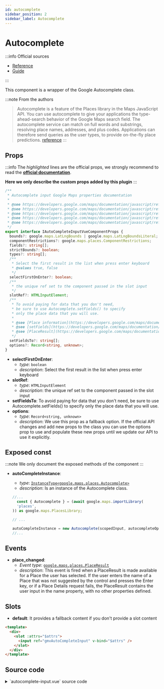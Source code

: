 ```yaml
---
id: autocomplete
sidebar_position: 2
sidebar_label: Autocomplete
---
```


# Autocomplete

:::info Official sources

- [Reference](https://developers.google.com/maps/documentation/javascript/reference/places-widget#Autocomplete)
- [Guide](https://developers.google.com/maps/documentation/javascript/place-autocomplete)

:::

This component is a wrapper of the Google Autocomplete class.

:::note From the authors
> Autocomplete is a feature of the Places library in the Maps JavaScript API. You can use autocomplete to give your applications the type-ahead-search behavior of the Google Maps search field. The autocomplete service can match on full words and substrings, resolving place names, addresses, and plus codes. Applications can therefore send queries as the user types, to provide on-the-fly place predictions. [reference](https://developers.google.com/maps/documentation/javascript/place-autocomplete#introduction)
:::

## Props

:::info
The _highlighted_ lines are the official props, we strongly recommend to read the [**official documentation**](https://developers.google.com/maps/documentation/javascript/reference/places-widget#AutocompleteOptions).

**Here we only describe the custom props added by this plugin**
:::

```ts title="Autocomplete props interface" showLineNumbers {11-15}
/**
 * Autocomplete input Google Maps properties documentation
 *
 * @see https://developers.google.com/maps/documentation/javascript/reference/places-widget#AutocompleteOptions.bounds
 * @see https://developers.google.com/maps/documentation/javascript/reference/places-widget#AutocompleteOptions.componentRestrictions
 * @see https://developers.google.com/maps/documentation/javascript/reference/places-widget#AutocompleteOptions.fields
 * @see https://developers.google.com/maps/documentation/javascript/reference/places-widget#AutocompleteOptions.strictBounds
 * @see https://developers.google.com/maps/documentation/javascript/reference/places-widget#AutocompleteOptions.types
 */
export interface IAutoCompleteInputVueComponentProps {
  bounds?: google.maps.LatLngBounds | google.maps.LatLngBoundsLiteral;
  componentRestrictions?: google.maps.places.ComponentRestrictions;
  fields?: string[];
  strictBounds?: boolean;
  types?: string[];
  /**
   * Select the first result in the list when press enter keyboard
   * @values true, false
   */
  selectFirstOnEnter?: boolean;
  /**
   * the unique ref set to the component passed in the slot input
   */
  slotRef?: HTMLInputElement;
  /**
   * To avoid paying for data that you don't need,
   * be sure to use Autocomplete.setFields() to specify
   * only the place data that you will use.
   *
   * @see [Place information](https://developers.google.com/maps/documentation/javascript/places-autocomplete#get-place-information)
   * @see [setFields](https://developers.google.com/maps/documentation/javascript/reference/places-widget#Autocomplete.setFields)
   * @see [PlaceResult](https://developers.google.com/maps/documentation/javascript/reference/places-service#PlaceResult)
   */
  setFieldsTo?: string[];
  options?: Record<string, unknown>;
}
```

- **selectFirstOnEnter**:
  - _type_: `boolean`
  - _description_: Select the first result in the list when press enter keyboard
- **slotRef**:
  - _type_: `HTMLInputElement`
  - _description_: the unique ref set to the component passed in the slot input
- **setFieldsTo**: To avoid paying for data that you don't need, be sure to use Autocomplete.setFields() to specify only the place data that you will use.
- **options**:
  - _type_: `Record<string, unknown>`
  - _description_: We use this prop as a fallback option. If the official API changes and add new props to the class you can use the options prop to use and populate these new props until we update our API to use it explicitly.

## Exposed const

:::note
We only document the exposed methods of the component
:::

- **autoCompleteInstance**:
  - _type_: [`InstanceType<google.maps.places.Autocomplete>`](https://developers.google.com/maps/documentation/javascript/reference/places-widget#Autocomplete)
  - _description_: Is an instance of the Autocomplete class.

  ```ts showLineNumbers {8}
  //...
    const { Autocomplete } = (await google.maps.importLibrary(
    'places',
  )) as google.maps.PlacesLibrary;

  // ...

  autoCompleteInstance = new Autocomplete(scopedInput, autocompleteOptions);
  //...
  ```

## Events

- **place_changed**:
  - _Event type_: [`google.maps.places.PlaceResult`](https://developers.google.com/maps/documentation/javascript/reference/places-service#PlaceResult)
  - _description_: This event is fired when a PlaceResult is made available for a Place the user has selected.
If the user enters the name of a Place that was not suggested by the control and presses the Enter key, or if a Place Details request fails, the PlaceResult contains the user input in the name property, with no other properties defined.

## Slots

- **default**: It provides a fallback content if you don't provide a slot content

```html showLineNumbers {3-5}
<template>
  <div>
    <slot :attrs="$attrs">
      <input ref="gmvAutoCompleteInput" v-bind="$attrs" />
    </slot>
  </div>
</template>
```

## Source code

<details>
  <summary>`autocomplete-input.vue` source code</summary>

```html showLineNumbers
<template>
  <div>
    <!--
				@slot Used to set your custom component for the input, eg: v-text-field.<br>
        It has two binding properties:<br>
        - `attrs`, it's type is `object`, it's all attributes passed to the component ([vm.$attrs](https://vuejs.org/v2/api/?#vm-attrs))<br>
        - `listeners`, it's type is `object`, it's all events passed to the component ([vm.$listeners](https://vuejs.org/v2/api/?#vm-listeners))
			-->
    <slot :attrs="$attrs">
      <input ref="gmvAutoCompleteInput" v-bind="$attrs" />
    </slot>
  </div>
</template>

<script lang="ts" setup>
import {
  bindGoogleMapsEventsToVueEventsOnSetup,
  bindPropsWithGoogleMapsSettersAndGettersOnSetup,
  downArrowSimulator,
  getComponentEventsConfig,
  getComponentPropsConfig,
  getPropsValuesWithoutOptionsProp,
  useGoogleMapsApiPromiseLazy,
  usePluginOptions,
} from '@/composables';
import type { IAutoCompleteInputVueComponentProps } from '@/interfaces';
import { onMounted, ref, watch } from 'vue';

/**
 * Autocomplete component
 * @displayName GmvAutocomplete
 * @see [official guide](https://developers.google.com/maps/documentation/javascript/place-autocomplete)
 * @see [official reference](https://developers.google.com/maps/documentation/javascript/reference/places-widget#Autocomplete)
 * @see [source code](https://diegoazh.github.io/gmap-vue/docs/vue-3-version/api/components/autocomplete)
 */

/*******************************************************************************
 * DEFINE COMPONENT PROPS
 ******************************************************************************/
const props = withDefaults(
  defineProps<{
    bounds?: google.maps.LatLngBounds | google.maps.LatLngBoundsLiteral;
    componentRestrictions?: google.maps.places.ComponentRestrictions;
    fields?: string[];
    strictBounds?: boolean;
    types?: string[];
    /**
     * Select the first result in the list when press enter keyboard
     * @values true, false
     */
    selectFirstOnEnter?: boolean;
    /**
     * the unique ref set to the component passed in the slot input
     */
    slotRef?: HTMLInputElement;
    /**
     * To avoid paying for data that you don't need,
     * be sure to use Autocomplete.setFields() to specify
     * only the place data that you will use.
     *
     * @see [Place information](https://developers.google.com/maps/documentation/javascript/places-autocomplete#get-place-information)
     * @see [setFields](https://developers.google.com/maps/documentation/javascript/reference/places-widget#Autocomplete.setFields)
     * @see [PlaceResult](https://developers.google.com/maps/documentation/javascript/reference/places-service#PlaceResult)
     */
    setFieldsTo?: string[];
    options?: Record<string, unknown>;
  }>(),
  {
    selectFirstOnEnter: true,
  },
);

/*******************************************************************************
 * TEMPLATE REF, ATTRIBUTES, EMITTERS AND SLOTS
 ******************************************************************************/
const gmvAutoCompleteInput = ref<HTMLInputElement | null>(null);
const emits = defineEmits<{
  place_changed: [value: google.maps.places.PlaceResult];
}>();

/*******************************************************************************
 * INJECT
 ******************************************************************************/

/*******************************************************************************
 * AUTOCOMPLETE
 ******************************************************************************/
const excludedEvents = usePluginOptions()?.excludeEventsOnAllComponents?.();
let autoCompleteInstance: google.maps.places.Autocomplete | undefined;

/*******************************************************************************
 * COMPUTED
 ******************************************************************************/

/*******************************************************************************
 * METHODS
 ******************************************************************************/

/*******************************************************************************
 * WATCHERS
 ******************************************************************************/
watch(
  () => props.componentRestrictions,
  (newValue, oldValue) => {
    if (newValue && newValue !== oldValue) {
      autoCompleteInstance?.setComponentRestrictions(newValue);
    }
  },
);

/*******************************************************************************
 * HOOKS
 ******************************************************************************/
onMounted(() => {
  useGoogleMapsApiPromiseLazy()
    .then(async () => {
      let scopedInput = props.slotRef
        ? props.slotRef
        : gmvAutoCompleteInput.value;

      if (!scopedInput) {
        throw new Error(
          `we can find the template ref: 'gmvAutoCompleteInput' or we can't use the slotRef prop`,
        );
      }

      if (props.selectFirstOnEnter) {
        downArrowSimulator(scopedInput);
      }

      const autocompleteOptions: IAutoCompleteInputVueComponentProps & {
        [key: string]: any;
      } = {
        ...getPropsValuesWithoutOptionsProp(props),
        ...props.options,
      };

      const { Autocomplete } = (await google.maps.importLibrary(
        'places',
      )) as google.maps.PlacesLibrary;

      if (typeof Autocomplete !== 'function') {
        throw new Error(
          "google.maps.places.Autocomplete is undefined. Did you add 'places' to libraries when loading Google Maps?",
        );
      }

      autoCompleteInstance = new Autocomplete(scopedInput, autocompleteOptions);

      const autoCompletePropsConfig =
        getComponentPropsConfig('GmvAutocomplete');
      const autoCompleteEventsConfig = getComponentEventsConfig(
        'GmvAutocomplete',
        'auto',
      );

      bindPropsWithGoogleMapsSettersAndGettersOnSetup(
        autoCompletePropsConfig,
        autoCompleteInstance,
        emits as any,
        props,
      );

      bindGoogleMapsEventsToVueEventsOnSetup(
        autoCompleteEventsConfig,
        autoCompleteInstance,
        emits as any,
        excludedEvents,
      );

      if (props.setFieldsTo) {
        autoCompleteInstance.setFields(props.setFieldsTo);
      }

      /**
       * Not using `bindEvents` because we also want
       * to return the result of `getPlace()`
       */
      autoCompleteInstance.addListener('place_changed', () => {
        if (autoCompleteInstance) {
          /**
           * Place change event
           * @event place_changed
           * @property {object} place `this.$autocomplete.getPlace()`
           * @see [Get place information](https://developers.google.com/maps/documentation/javascript/places-autocomplete#get-place-information)
           */
          emits('place_changed', autoCompleteInstance.getPlace());
        }
      });
    })
    .catch((error) => {
      throw error;
    });
});

/*******************************************************************************
 * RENDERS
 ******************************************************************************/

/*******************************************************************************
 * EXPOSE
 ******************************************************************************/
defineExpose({ autoCompleteInstance });
</script>
```

</details>
